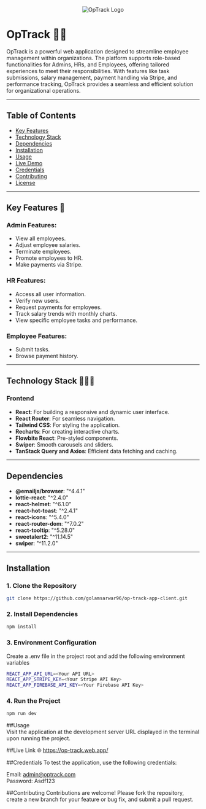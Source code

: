 <div align="center">
  <img src="https://i.ibb.co.com/93GyKRPF/optrackss.png" alt="OpTrack Logo" />
</div>

# OpTrack 🧑‍🚀  

OpTrack is a powerful web application designed to streamline employee management within organizations. The platform supports role-based functionalities for Admins, HRs, and Employees, offering tailored experiences to meet their responsibilities. With features like task submissions, salary management, payment handling via Stripe, and performance tracking, OpTrack provides a seamless and efficient solution for organizational operations.

---

## Table of Contents
- [Key Features](#key-features)
- [Technology Stack](#technology-stack)
- [Dependencies](#dependencies)
- [Installation](#installation)
- [Usage](#usage)
- [Live Demo](#live-demo)
- [Credentials](#credentials)
- [Contributing](#contributing)
- [License](#license)

---

## Key Features 🎯

### **Admin Features:**
- View all employees.
- Adjust employee salaries.
- Terminate employees.
- Promote employees to HR.
- Make payments via Stripe.

### **HR Features:**
- Access all user information.
- Verify new users.
- Request payments for employees.
- Track salary trends with monthly charts.
- View specific employee tasks and performance.

### **Employee Features:**
- Submit tasks.
- Browse payment history.

---

## Technology Stack 👨🏻‍💻

### **Frontend**
- **React**: For building a responsive and dynamic user interface.  
- **React Router**: For seamless navigation.  
- **Tailwind CSS**: For styling the application.  
- **Recharts**: For creating interactive charts.  
- **Flowbite React**: Pre-styled components.  
- **Swiper**: Smooth carousels and sliders.  
- **TanStack Query and Axios**: Efficient data fetching and caching.  

---

## Dependencies
- **@emailjs/browser**: "^4.4.1"  
- **lottie-react**: "^2.4.0"  
- **react-helmet**: "^6.1.0"  
- **react-hot-toast**: "^2.4.1"  
- **react-icons**: "^5.4.0"  
- **react-router-dom**: "^7.0.2"  
- **react-tooltip**: "^5.28.0"  
- **sweetalert2**: "^11.14.5"  
- **swiper**: "^11.2.0"  

---

## Installation

### **1. Clone the Repository**  
```sh
git clone https://github.com/golamsarwar96/op-track-app-client.git
```
### **2. Install Dependencies**

```sh
npm install
```
### **3. Environment Configuration**
Create a .env file in the project root and add the following environment variables <br/>

```sh
REACT_APP_API_URL=<Your API URL>
REACT_APP_STRIPE_KEY=<Your Stripe API Key>
REACT_APP_FIREBASE_API_KEY=<Your Firebase API Key>
```

### **4. Run the Project**
```sh
npm run dev
```

##Usage <br/>
Visit the application at the development server URL displayed in the terminal upon running the project. <br/>

##Live Link 🌐
https://op-track.web.app/ <br/>


##Credentials
To test the application, use the following credentials: <br/>

Email: admin@optrack.com <br/>
Password: Asdf123 <br/>

##Contributing
Contributions are welcome! Please fork the repository, create a new branch for your feature or bug fix, and submit a pull request.

